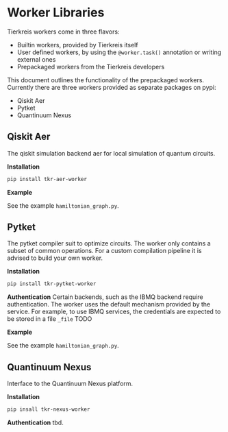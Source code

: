 # Worker Libraries

Tierkreis workers come in three flavors:

- Builtin workers, provided by Tierkreis itself
- User defined workers, by using the `@worker.task()` annotation or writing external ones
- Prepackaged workers from the Tierkreis developers

This document outlines the functionality of the prepackaged workers.
Currently there are three workers provided as separate packages on pypi:

- Qiskit Aer
- Pytket
- Quantinuum Nexus

## Qiskit Aer

The qiskit simulation backend aer for local simulation of quantum circuits.

**Installation**

```sh
pip install tkr-aer-worker
```

**Example**

See the example `hamiltonian_graph.py`.

## Pytket

The pytket compiler suit to optimize circuits.
The worker only contains a subset of common operations.
For a custom compilation pipeline it is advised to build your own worker.

**Installation**

```sh
pip install tkr-pytket-worker
```

**Authentication**
Certain backends, such as the IBMQ backend require authentication.
The worker uses the default mechanism provided by the service.
For example, to use IBMQ services, the credentials are expected to be stored in a file `_file` TODO

**Example**

See the example `hamiltonian_graph.py`.

## Quantinuum Nexus

Interface to the Quantinuum Nexus platform.

**Installation**

```sh
pip insall tkr-nexus-worker
```

**Authentication**
tbd.
